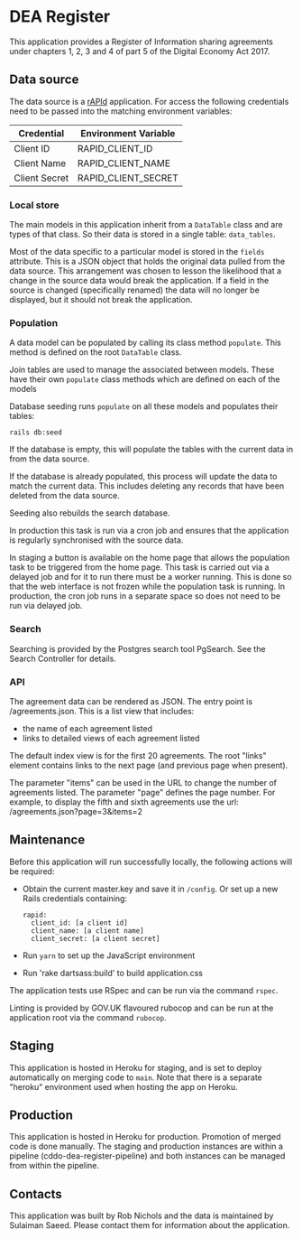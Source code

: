 # DEA Register

This application provides a Register of Information sharing agreements under chapters 1, 2, 3 and 4 of part 5 of the Digital Economy Act 2017.

## Data source

The data source is a [rAPId](https://rapid.readthedocs.io/) application. For access the following credentials need to
be passed into the matching environment variables:

| Credential    | Environment Variable |
| ------------- | -------------------- |
| Client ID     | RAPID_CLIENT_ID      |
| Client Name   | RAPID_CLIENT_NAME    |
| Client Secret | RAPID_CLIENT_SECRET  |

### Local store

The main models in this application inherit from a `DataTable` class and are types of that class. So their data is
stored in a single table: `data_tables`.

Most of the data specific to a particular model is stored in the `fields` attribute. This is a JSON object that
holds the original data pulled from the data source. This arrangement was chosen to lesson the likelihood that
a change in the source data would break the application. If a field in the source is changed (specifically
renamed) the data will no longer be displayed, but it should not break the application.

### Population

A data model can be populated by calling its class method `populate`. This method is defined on the root `DataTable`
class.

Join tables are used to manage the associated between models. These have their own `populate` class methods which
are defined on each of the models

Database seeding runs `populate` on all these models and populates their tables:

    rails db:seed

If the database is empty, this will populate the tables with the current data in from the data source.

If the database is already populated, this process will update the data to match the current data. This includes deleting any records that have been deleted from the data source.

Seeding also rebuilds the search database.

In production this task is run via a cron job and ensures that the application is regularly synchronised with
the source data.

In staging a button is available on the home page that allows the population task to be triggered from the home page.
This task is carried out via a delayed job and for it to run there must be a worker running. This is done so that the
web interface is not frozen while the population task is running. In production, the cron job runs in a separate
space so does not need to be run via delayed job.

### Search

Searching is provided by the Postgres search tool PgSearch. See the Search Controller for details.

### API

The agreement data can be rendered as JSON. The entry point is /agreements.json. This is a list view that includes:

- the name of each agreement listed
- links to detailed views of each agreement listed

The default index view is for the first 20 agreements. The root "links" element contains links to the next page (and previous page when present).

The parameter "items" can be used in the URL to change the number of agreements listed. The parameter "page" defines the page number.
For example, to display the fifth and sixth agreements use the url: /agreements.json?page=3&items=2

## Maintenance

Before this application will run successfully locally, the following actions will be required:

- Obtain the current master.key and save it in `/config`. Or set up a new Rails credentials containing:

      rapid:
        client_id: [a client id]
        client_name: [a client name]
        client_secret: [a client secret]

- Run `yarn` to set up the JavaScript environment
- Run 'rake dartsass:build' to build application.css

The application tests use RSpec and can be run via the command `rspec`.

Linting is provided by GOV.UK flavoured rubocop and can be run at the application root via the command `rubocop`.

## Staging

This application is hosted in Heroku for staging, and is set to deploy automatically on merging code to `main`. Note that there is a separate "heroku" environment used when hosting the app on Heroku.

## Production

This application is hosted in Heroku for production. Promotion of merged code is done manually. The staging and
production instances are within a pipeline (cddo-dea-register-pipeline) and both instances can be managed from within the pipeline.

## Contacts

This application was built by Rob Nichols and the data is maintained by Sulaiman Saeed. Please contact them
for information about the application.
